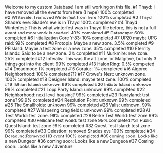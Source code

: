 Welcome to my custom Database! I am still working on this file.
#1  Thayd: I have removed all the events from here (I hope) 100% completed             
#2  Whitevale: I removed Winterfest from here 100% completed
#3  Thayd Shade's eve: Shade's eve is in Thayd 100% completed?
#4  Thayd Winterfest: This is what winterfest was in Thayd file before, this is not a full event and more work is needed. 40% completed
#5  Datascape: 60% completed
#6  Initialization Core Y-83: 10% completed
#7  UP20 maybe UPG raid: 99% completed
#8  Protopia: Maybe a new zone. 3.5% completed
#9  PEIsland: Maybe a test zone or a new zone. 35% completed
#10 Eternity Islands: Said to be a new zone. 2% completed
#11 Murkmire: new zone. 25% completed
#12 Inferalis: This was the alt zone for Malgrave, but only 3 things got into the client. 99% completed
#13 Halon Ring: 0.5% completed
#14 Dreadmoor: 1% completed
#15 Coralus: 1% completed
#16 Algoroc Neighborhood: 100% completed???
#17 Crowe's Nest: unknown zone. 100% completed
#18 Designer Island: maybe test zone. 100% completed
#19 Ikthian Island: unknown 99% completed
#20 Initiate Island: unknown 99% completed
#21 Lopp Party Island: unknown 99% completed
#22 Neighborhood: next level housing? 99% completed
#23 Randyland: test zone? 99.9% completed
#24 Resolution Point: unknown 99% completed
#25 The Smallholds: unknown 99% completed
#26 Valis: unknown. 99% completed
#27 Whispering crag fields: unknown 99% completed 
#28 AI Test World: test zone. 99% completed
#29 Berke Test World: test zone 99% completed
#30 Pellicane test world: test zone 99% completed
#31 Public Quest Island: test zone 99% completed
#32 Quest Test Island: test zone 99% completed
#33 Celestion: removed Shades eve 100% completed
#34 Deradune:Removed HB event 100% completed
#35 coming soon: Looks like a new Dungeon
#36 coming soon: Looks like a new Dungeon
#37 Coming soon: Looks like a new Adventure
